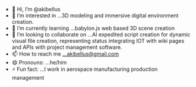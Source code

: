 - 👋 Hi, I’m @akibellus
- 👀 I’m interested in ...3D modeling and immersive digital environment creation. 
- 🌱 I’m currently learning ...babylon.js web based 3D scene creation
- 💞️ I’m looking to collaborate on ...AI expedited script creation for dynamic visual file creation, representing status integrating IOT with wiki pages and APIs with project management software.
- 📫 How to reach me ...akibellus@gmail.com
- 😄 Pronouns: ...he/him
- ⚡ Fun fact: ...I work in aerospace manufacturing production management

<!---
akibellus/akibellus is a ✨ special ✨ repository because its `README.md` (this file) appears on your GitHub profile.
You can click the Preview link to take a look at your changes.
--->
